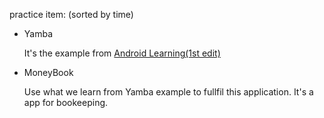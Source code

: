 practice item: (sorted by time)
 
* Yamba

	It's the example from [Android Learning(1st edit)](http://www.amazon.com/gp/product/1449390501/ref=as_li_qf_sp_asin_il_tl?ie=UTF8&tag=marakana0e-20&linkCode=as2&camp=1789&creative=9325&creativeASIN=1449390501)
	
*  MoneyBook
	
	Use what we learn from Yamba example to fullfil this application.
	It's a app for bookeeping. 
